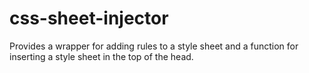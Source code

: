 # css-sheet-injector
Provides a wrapper for adding rules to a style sheet and a function for inserting a style sheet in the top of the head.
